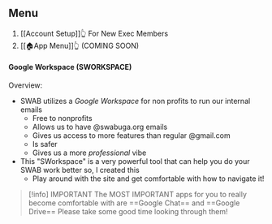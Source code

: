 ## Menu
1. [[Account Setup]]👆 For New Exec Members 
2. [[🏠App Menu]]👆 (COMING SOON)

#### Google Workspace (SWORKSPACE)

Overview:
- SWAB utilizes a *Google Workspace* for non profits to run our internal emails
	- Free to nonprofits
	- Allows us to have @swabuga.org emails
	- Gives us access to more features than regular @gmail.com
	- Is safer
	- Gives us a more *professional* vibe
- This "SWorkspace" is a very powerful tool that can help you do your SWAB work better so, I created this
	- Play around with the site and get comfortable with how to navigate it! 


> [!info] IMPORTANT
> The MOST IMPORTANT apps for you to really become comfortable with are ==Google Chat== and ==Google Drive==
> Please take some good time looking through them!





